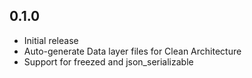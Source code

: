 ## 0.1.0

- Initial release
- Auto-generate Data layer files for Clean Architecture
- Support for freezed and json_serializable